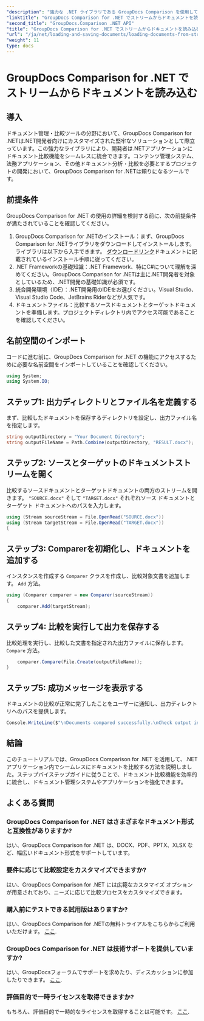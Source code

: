 ```yaml
---
"description": "強力な .NET ライブラリである GroupDocs Comparison を使用して、.NET アプリケーションでドキュメントを簡単に比較する方法を学びます。"
"linktitle": "GroupDocs Comparison for .NET でストリームからドキュメントを読み込む"
"second_title": "GroupDocs.Comparison .NET API"
"title": "GroupDocs Comparison for .NET でストリームからドキュメントを読み込む"
"url": "/ja/net/loading-and-saving-documents/loading-documents-from-stream/"
"weight": 11
type: docs
---
```

# GroupDocs Comparison for .NET でストリームからドキュメントを読み込む

## 導入
ドキュメント管理・比較ツールの分野において、GroupDocs Comparison for .NETは.NET開発者向けにカスタマイズされた堅牢なソリューションとして際立っています。この強力なライブラリにより、開発者は.NETアプリケーションにドキュメント比較機能をシームレスに統合できます。コンテンツ管理システム、法務アプリケーション、その他ドキュメント分析・比較を必要とするプロジェクトの開発において、GroupDocs Comparison for .NETは頼りになるツールです。
## 前提条件
GroupDocs Comparison for .NET の使用の詳細を検討する前に、次の前提条件が満たされていることを確認してください。
1. GroupDocs Comparison for .NETのインストール：まず、GroupDocs Comparison for .NETライブラリをダウンロードしてインストールします。ライブラリは以下から入手できます。 [ダウンロードリンク](https://releases.groupdocs.com/comparison/net/)ドキュメントに記載されているインストール手順に従ってください。
2. .NET Frameworkの基礎知識：.NET Framework、特にC#について理解を深めてください。GroupDocs Comparison for .NETは主に.NET開発者を対象としているため、.NET開発の基礎知識が必須です。
3. 統合開発環境（IDE）：.NET開発用のIDEをお選びください。Visual Studio、Visual Studio Code、JetBrains Riderなどが人気です。
4. ドキュメントファイル：比較するソースドキュメントとターゲットドキュメントを準備します。プロジェクトディレクトリ内でアクセス可能であることを確認してください。

## 名前空間のインポート
コードに進む前に、GroupDocs Comparison for .NET の機能にアクセスするために必要な名前空間をインポートしていることを確認してください。
```csharp
using System;
using System.IO;
```
## ステップ1: 出力ディレクトリとファイル名を定義する
まず、比較したドキュメントを保存するディレクトリを設定し、出力ファイル名を指定します。
```csharp
string outputDirectory = "Your Document Directory";
string outputFileName = Path.Combine(outputDirectory, "RESULT.docx");
```
## ステップ2: ソースとターゲットのドキュメントストリームを開く
比較するソースドキュメントとターゲットドキュメントの両方のストリームを開きます。 `"SOURCE.docx"` そして `"TARGET.docx"` それぞれソース ドキュメントとターゲット ドキュメントへのパスを入力します。
```csharp
using (Stream sourceStream = File.OpenRead("SOURCE.docx"))
using (Stream targetStream = File.OpenRead("TARGET.docx"))
{
```
## ステップ3: Comparerを初期化し、ドキュメントを追加する
インスタンスを作成する `Comparer` クラスを作成し、比較対象文書を追加します。 `Add` 方法。
```csharp
using (Comparer comparer = new Comparer(sourceStream))
{
    comparer.Add(targetStream);
```
## ステップ4: 比較を実行して出力を保存する
比較処理を実行し、比較した文書を指定された出力ファイルに保存します。 `Compare` 方法。
```csharp
    comparer.Compare(File.Create(outputFileName));
}
```
## ステップ5: 成功メッセージを表示する
ドキュメントの比較が正常に完了したことをユーザーに通知し、出力ディレクトリへのパスを提供します。
```csharp
Console.WriteLine($"\nDocuments compared successfully.\nCheck output in {outputDirectory}.");
```

## 結論
このチュートリアルでは、GroupDocs Comparison for .NET を活用して、.NET アプリケーション内でシームレスにドキュメントを比較する方法を説明しました。ステップバイステップガイドに従うことで、ドキュメント比較機能を効率的に統合し、ドキュメント管理システムやアプリケーションを強化できます。
## よくある質問
### GroupDocs Comparison for .NET はさまざまなドキュメント形式と互換性がありますか?
はい、GroupDocs Comparison for .NET は、DOCX、PDF、PPTX、XLSX など、幅広いドキュメント形式をサポートしています。
### 要件に応じて比較設定をカスタマイズできますか?
はい、GroupDocs Comparison for .NET には広範なカスタマイズ オプションが用意されており、ニーズに応じて比較プロセスをカスタマイズできます。
### 購入前にテストできる試用版はありますか?
はい、GroupDocs Comparison for .NETの無料トライアルをこちらからご利用いただけます。 [ここ](https://releases。groupdocs.com/).
### GroupDocs Comparison for .NET は技術サポートを提供していますか?
はい、GroupDocsフォーラムでサポートを求めたり、ディスカッションに参加したりできます。 [ここ](https://forum。groupdocs.com/c/comparison/12).
### 評価目的で一時ライセンスを取得できますか?
もちろん、評価目的で一時的なライセンスを取得することは可能です。 [ここ](https://purchase。groupdocs.com/temporary-license/).